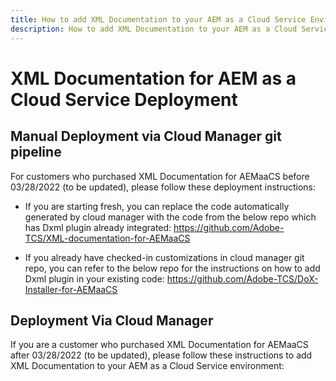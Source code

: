 ```yaml
---
title: How to add XML Documentation to your AEM as a Cloud Service Environment
description: How to add XML Documentation to your AEM as a Cloud Service Environment
---
```

# XML Documentation for AEM as a Cloud Service Deployment

## Manual Deployment via Cloud Manager git pipeline

For customers who purchased XML Documentation for AEMaaCS before 03/28/2022 (to be updated), please follow these deployment instructions: 

* If you are starting fresh, you can replace the code automatically generated by cloud manager with the code from the below repo which has Dxml plugin already integrated: https://github.com/Adobe-TCS/XML-documentation-for-AEMaaCS

* If you already have checked-in customizations in cloud manager git repo, you can refer to the below repo for the instructions on how to add Dxml plugin in your existing code: https://github.com/Adobe-TCS/DoX-Installer-for-AEMaaCS

## Deployment Via Cloud Manager

If you are a customer who purchased XML Documentation for AEMaaCS after 03/28/2022 (to be updated), please follow these instructions to add XML Documentation to your AEM as a Cloud Service environment: